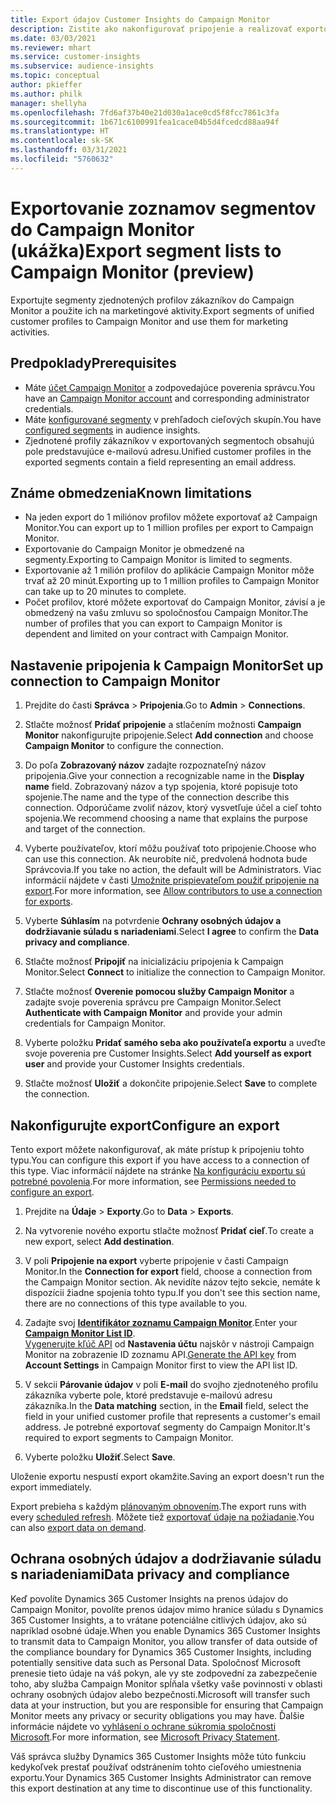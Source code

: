 ```yaml
---
title: Export údajov Customer Insights do Campaign Monitor
description: Zistite ako nakonfigurovať pripojenie a realizovať exportovanie do Campaign Monitor.
ms.date: 03/03/2021
ms.reviewer: mhart
ms.service: customer-insights
ms.subservice: audience-insights
ms.topic: conceptual
author: pkieffer
ms.author: philk
manager: shellyha
ms.openlocfilehash: 7fd6af37b40e21d030a1ace0cd5f8fcc7861c3fa
ms.sourcegitcommit: 1b671c6100991fea1cace04b5d4fcedcd88aa94f
ms.translationtype: HT
ms.contentlocale: sk-SK
ms.lasthandoff: 03/31/2021
ms.locfileid: "5760632"
---
```

# <a name="export-segment-lists-to-campaign-monitor-preview"></a><span data-ttu-id="9d95e-103">Exportovanie zoznamov segmentov do Campaign Monitor (ukážka)</span><span class="sxs-lookup"><span data-stu-id="9d95e-103">Export segment lists to Campaign Monitor (preview)</span></span>

<span data-ttu-id="9d95e-104">Exportujte segmenty zjednotených profilov zákazníkov do Campaign Monitor a použite ich na marketingové aktivity.</span><span class="sxs-lookup"><span data-stu-id="9d95e-104">Export segments of unified customer profiles to Campaign Monitor and use them for marketing activities.</span></span>

## <a name="prerequisites"></a><span data-ttu-id="9d95e-105">Predpoklady</span><span class="sxs-lookup"><span data-stu-id="9d95e-105">Prerequisites</span></span>

-   <span data-ttu-id="9d95e-106">Máte [účet Campaign Monitor](https://www.campaignmonitor.com/) a zodpovedajúce poverenia správcu.</span><span class="sxs-lookup"><span data-stu-id="9d95e-106">You have an [Campaign Monitor account](https://www.campaignmonitor.com/) and corresponding administrator credentials.</span></span>
-   <span data-ttu-id="9d95e-107">Máte [konfigurované segmenty](segments.md) v prehľadoch cieľových skupín.</span><span class="sxs-lookup"><span data-stu-id="9d95e-107">You have [configured segments](segments.md) in audience insights.</span></span>
-   <span data-ttu-id="9d95e-108">Zjednotené profily zákazníkov v exportovaných segmentoch obsahujú pole predstavujúce e-mailovú adresu.</span><span class="sxs-lookup"><span data-stu-id="9d95e-108">Unified customer profiles in the exported segments contain a field representing an email address.</span></span>

## <a name="known-limitations"></a><span data-ttu-id="9d95e-109">Známe obmedzenia</span><span class="sxs-lookup"><span data-stu-id="9d95e-109">Known limitations</span></span>

- <span data-ttu-id="9d95e-110">Na jeden export do 1 miliónov profilov môžete exportovať až Campaign Monitor.</span><span class="sxs-lookup"><span data-stu-id="9d95e-110">You can export up to 1 million profiles per export to Campaign Monitor.</span></span>
- <span data-ttu-id="9d95e-111">Exportovanie do Campaign Monitor je obmedzené na segmenty.</span><span class="sxs-lookup"><span data-stu-id="9d95e-111">Exporting to Campaign Monitor is limited to segments.</span></span>
- <span data-ttu-id="9d95e-112">Exportovanie až 1 milión profilov do aplikácie Campaign Monitor môže trvať až 20 minút.</span><span class="sxs-lookup"><span data-stu-id="9d95e-112">Exporting up to 1 million profiles to Campaign Monitor can take up to 20 minutes to complete.</span></span> 
- <span data-ttu-id="9d95e-113">Počet profilov, ktoré môžete exportovať do Campaign Monitor, závisí a je obmedzený na vašu zmluvu so spoločnosťou Campaign Monitor.</span><span class="sxs-lookup"><span data-stu-id="9d95e-113">The number of profiles that you can export to Campaign Monitor is dependent and limited on your contract with Campaign Monitor.</span></span>

## <a name="set-up-connection-to-campaign-monitor"></a><span data-ttu-id="9d95e-114">Nastavenie pripojenia k Campaign Monitor</span><span class="sxs-lookup"><span data-stu-id="9d95e-114">Set up connection to Campaign Monitor</span></span>

1. <span data-ttu-id="9d95e-115">Prejdite do časti **Správca** > **Pripojenia**.</span><span class="sxs-lookup"><span data-stu-id="9d95e-115">Go to **Admin** > **Connections**.</span></span>

1. <span data-ttu-id="9d95e-116">Stlačte možnosť **Pridať pripojenie** a stlačením možnosti **Campaign Monitor** nakonfigurujte pripojenie.</span><span class="sxs-lookup"><span data-stu-id="9d95e-116">Select **Add connection** and choose **Campaign Monitor** to configure the connection.</span></span>

1. <span data-ttu-id="9d95e-117">Do poľa **Zobrazovaný názov** zadajte rozpoznateľný názov pripojenia.</span><span class="sxs-lookup"><span data-stu-id="9d95e-117">Give your connection a recognizable name in the **Display name** field.</span></span> <span data-ttu-id="9d95e-118">Zobrazovaný názov a typ spojenia, ktoré popisuje toto spojenie.</span><span class="sxs-lookup"><span data-stu-id="9d95e-118">The name and the type of the connection describe this connection.</span></span> <span data-ttu-id="9d95e-119">Odporúčame zvoliť názov, ktorý vysvetľuje účel a cieľ tohto spojenia.</span><span class="sxs-lookup"><span data-stu-id="9d95e-119">We recommend choosing a name that explains the purpose and target of the connection.</span></span>

1. <span data-ttu-id="9d95e-120">Vyberte používateľov, ktorí môžu používať toto pripojenie.</span><span class="sxs-lookup"><span data-stu-id="9d95e-120">Choose who can use this connection.</span></span> <span data-ttu-id="9d95e-121">Ak neurobíte nič, predvolená hodnota bude Správcovia.</span><span class="sxs-lookup"><span data-stu-id="9d95e-121">If you take no action, the default will be Administrators.</span></span> <span data-ttu-id="9d95e-122">Viac informácií nájdete v časti [Umožnite prispievateľom použiť pripojenie na export](connections.md#allow-contributors-to-use-a-connection-for-exports).</span><span class="sxs-lookup"><span data-stu-id="9d95e-122">For more information, see [Allow contributors to use a connection for exports](connections.md#allow-contributors-to-use-a-connection-for-exports).</span></span>

1. <span data-ttu-id="9d95e-123">Vyberte **Súhlasím** na potvrdenie **Ochrany osobných údajov a dodržiavanie súladu s nariadeniami**.</span><span class="sxs-lookup"><span data-stu-id="9d95e-123">Select **I agree** to confirm the **Data privacy and compliance**.</span></span>

1. <span data-ttu-id="9d95e-124">Stlačte možnosť **Pripojiť** na inicializáciu pripojenia k Campaign Monitor.</span><span class="sxs-lookup"><span data-stu-id="9d95e-124">Select **Connect** to initialize the connection to Campaign Monitor.</span></span>

1. <span data-ttu-id="9d95e-125">Stlačte možnosť **Overenie pomocou služby Campaign Monitor** a zadajte svoje poverenia správcu pre Campaign Monitor.</span><span class="sxs-lookup"><span data-stu-id="9d95e-125">Select **Authenticate with Campaign Monitor** and provide your admin credentials for Campaign Monitor.</span></span>

1. <span data-ttu-id="9d95e-126">Vyberte položku **Pridať samého seba ako používateľa exportu** a uveďte svoje poverenia pre Customer Insights.</span><span class="sxs-lookup"><span data-stu-id="9d95e-126">Select **Add yourself as export user** and provide your Customer Insights credentials.</span></span>

1. <span data-ttu-id="9d95e-127">Stlačte možnosť **Uložiť** a dokončite pripojenie.</span><span class="sxs-lookup"><span data-stu-id="9d95e-127">Select **Save** to complete the connection.</span></span>

## <a name="configure-an-export"></a><span data-ttu-id="9d95e-128">Nakonfigurujte export</span><span class="sxs-lookup"><span data-stu-id="9d95e-128">Configure an export</span></span>

<span data-ttu-id="9d95e-129">Tento export môžete nakonfigurovať, ak máte prístup k pripojeniu tohto typu.</span><span class="sxs-lookup"><span data-stu-id="9d95e-129">You can configure this export if you have access to a connection of this type.</span></span> <span data-ttu-id="9d95e-130">Viac informácií nájdete na stránke [Na konfiguráciu exportu sú potrebné povolenia](export-destinations.md#set-up-a-new-export).</span><span class="sxs-lookup"><span data-stu-id="9d95e-130">For more information, see [Permissions needed to configure an export](export-destinations.md#set-up-a-new-export).</span></span>

1. <span data-ttu-id="9d95e-131">Prejdite na **Údaje** > **Exporty**.</span><span class="sxs-lookup"><span data-stu-id="9d95e-131">Go to **Data** > **Exports**.</span></span>

1. <span data-ttu-id="9d95e-132">Na vytvorenie nového exportu stlačte možnosť **Pridať cieľ**.</span><span class="sxs-lookup"><span data-stu-id="9d95e-132">To create a new export, select **Add destination**.</span></span>

1. <span data-ttu-id="9d95e-133">V poli **Pripojenie na export** vyberte pripojenie v časti Campaign Monitor.</span><span class="sxs-lookup"><span data-stu-id="9d95e-133">In the **Connection for export** field, choose a connection from the Campaign Monitor section.</span></span> <span data-ttu-id="9d95e-134">Ak nevidíte názov tejto sekcie, nemáte k dispozícii žiadne spojenia tohto typu.</span><span class="sxs-lookup"><span data-stu-id="9d95e-134">If you don't see this section name, there are no connections of this type available to you.</span></span>

1. <span data-ttu-id="9d95e-135">Zadajte svoj [**Identifikátor zoznamu Campaign Monitor**](https://www.campaignmonitor.com/api/getting-started/#your-list-id).</span><span class="sxs-lookup"><span data-stu-id="9d95e-135">Enter your [**Campaign Monitor List ID**](https://www.campaignmonitor.com/api/getting-started/#your-list-id).</span></span>    
   <span data-ttu-id="9d95e-136">[Vygenerujte kľúč API](https://www.campaignmonitor.com/api/getting-started/) od **Nastavenia účtu** najskôr v nástroji Campaign Monitor na zobrazenie ID zoznamu API.</span><span class="sxs-lookup"><span data-stu-id="9d95e-136">[Generate the API key](https://www.campaignmonitor.com/api/getting-started/) from **Account Settings** in Campaign Monitor first to view the API list ID.</span></span>  

3. <span data-ttu-id="9d95e-137">V sekcii **Párovanie údajov** v poli **E-mail** do svojho zjednoteného profilu zákazníka vyberte pole, ktoré predstavuje e-mailovú adresu zákazníka.</span><span class="sxs-lookup"><span data-stu-id="9d95e-137">In the **Data matching** section, in the **Email** field, select the field in your unified customer profile that represents a customer's email address.</span></span> <span data-ttu-id="9d95e-138">Je potrebné exportovať segmenty do Campaign Monitor.</span><span class="sxs-lookup"><span data-stu-id="9d95e-138">It's required to export segments to Campaign Monitor.</span></span>

1. <span data-ttu-id="9d95e-139">Vyberte položku **Uložiť**.</span><span class="sxs-lookup"><span data-stu-id="9d95e-139">Select **Save**.</span></span>

<span data-ttu-id="9d95e-140">Uloženie exportu nespustí export okamžite.</span><span class="sxs-lookup"><span data-stu-id="9d95e-140">Saving an export doesn't run the export immediately.</span></span>

<span data-ttu-id="9d95e-141">Export prebieha s každým [plánovaným obnovením](system.md#schedule-tab).</span><span class="sxs-lookup"><span data-stu-id="9d95e-141">The export runs with every [scheduled refresh](system.md#schedule-tab).</span></span> <span data-ttu-id="9d95e-142">Môžete tiež [exportovať údaje na požiadanie](export-destinations.md#run-exports-on-demand).</span><span class="sxs-lookup"><span data-stu-id="9d95e-142">You can also [export data on demand](export-destinations.md#run-exports-on-demand).</span></span> 


## <a name="data-privacy-and-compliance"></a><span data-ttu-id="9d95e-143">Ochrana osobných údajov a dodržiavanie súladu s nariadeniami</span><span class="sxs-lookup"><span data-stu-id="9d95e-143">Data privacy and compliance</span></span>

<span data-ttu-id="9d95e-144">Keď povolíte Dynamics 365 Customer Insights na prenos údajov do Campaign Monitor, povolíte prenos údajov mimo hranice súladu s Dynamics 365 Customer Insights, a to vrátane potenciálne citlivých údajov, ako sú napríklad osobné údaje.</span><span class="sxs-lookup"><span data-stu-id="9d95e-144">When you enable Dynamics 365 Customer Insights to transmit data to Campaign Monitor, you allow transfer of data outside of the compliance boundary for Dynamics 365 Customer Insights, including potentially sensitive data such as Personal Data.</span></span> <span data-ttu-id="9d95e-145">Spoločnosť Microsoft prenesie tieto údaje na váš pokyn, ale vy ste zodpovední za zabezpečenie toho, aby služba Campaign Monitor spĺňala všetky vaše povinnosti v oblasti ochrany osobných údajov alebo bezpečnosti.</span><span class="sxs-lookup"><span data-stu-id="9d95e-145">Microsoft will transfer such data at your instruction, but you are responsible for ensuring that Campaign Monitor meets any privacy or security obligations you may have.</span></span> <span data-ttu-id="9d95e-146">Ďalšie informácie nájdete vo [vyhlásení o ochrane súkromia spoločnosti Microsoft](https://go.microsoft.com/fwlink/?linkid=396732).</span><span class="sxs-lookup"><span data-stu-id="9d95e-146">For more information, see [Microsoft Privacy Statement](https://go.microsoft.com/fwlink/?linkid=396732).</span></span>

<span data-ttu-id="9d95e-147">Váš správca služby Dynamics 365 Customer Insights môže túto funkciu kedykoľvek prestať používať odstránením tohto cieľového umiestnenia exportu.</span><span class="sxs-lookup"><span data-stu-id="9d95e-147">Your Dynamics 365 Customer Insights Administrator can remove this export destination at any time to discontinue use of this functionality.</span></span>
